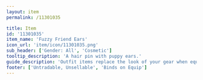 ```yaml
---
layout: item
permalink: /11301035

title: Item
id: '11301035'
item_name: 'Fuzzy Friend Ears'
icon_url: 'item/icon/11301035.png'
sub_header: ['Gender: All', 'Cosmetic']
tooltip_description: 'A hair pin with puppy ears.'
guide_description: 'Outfit items replace the look of your gear when equipped.'
footer: ['Untradable, Unsellable', 'Binds on Equip']
---
```

